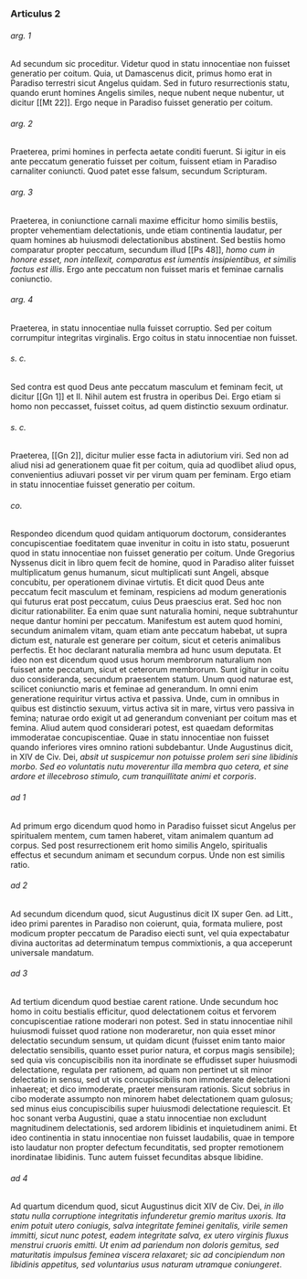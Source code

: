 ### Articulus 2

###### arg. 1
Ad secundum sic proceditur. Videtur quod in statu innocentiae non fuisset generatio per coitum. Quia, ut Damascenus dicit, primus homo erat in Paradiso terrestri sicut Angelus quidam. Sed in futuro resurrectionis statu, quando erunt homines Angelis similes, neque nubent neque nubentur, ut dicitur [[Mt 22]]. Ergo neque in Paradiso fuisset generatio per coitum.

###### arg. 2
Praeterea, primi homines in perfecta aetate conditi fuerunt. Si igitur in eis ante peccatum generatio fuisset per coitum, fuissent etiam in Paradiso carnaliter coniuncti. Quod patet esse falsum, secundum Scripturam.

###### arg. 3
Praeterea, in coniunctione carnali maxime efficitur homo similis bestiis, propter vehementiam delectationis, unde etiam continentia laudatur, per quam homines ab huiusmodi delectationibus abstinent. Sed bestiis homo comparatur propter peccatum, secundum illud [[Ps 48]], *homo cum in honore esset, non intellexit, comparatus est iumentis insipientibus, et similis factus est illis*. Ergo ante peccatum non fuisset maris et feminae carnalis coniunctio.

###### arg. 4
Praeterea, in statu innocentiae nulla fuisset corruptio. Sed per coitum corrumpitur integritas virginalis. Ergo coitus in statu innocentiae non fuisset.

###### s. c.
Sed contra est quod Deus ante peccatum masculum et feminam fecit, ut dicitur [[Gn 1]] et II. Nihil autem est frustra in operibus Dei. Ergo etiam si homo non peccasset, fuisset coitus, ad quem distinctio sexuum ordinatur.

###### s. c.
Praeterea, [[Gn 2]], dicitur mulier esse facta in adiutorium viri. Sed non ad aliud nisi ad generationem quae fit per coitum, quia ad quodlibet aliud opus, convenientius adiuvari posset vir per virum quam per feminam. Ergo etiam in statu innocentiae fuisset generatio per coitum.

###### co.
Respondeo dicendum quod quidam antiquorum doctorum, considerantes concupiscentiae foeditatem quae invenitur in coitu in isto statu, posuerunt quod in statu innocentiae non fuisset generatio per coitum. Unde Gregorius Nyssenus dicit in libro quem fecit de homine, quod in Paradiso aliter fuisset multiplicatum genus humanum, sicut multiplicati sunt Angeli, absque concubitu, per operationem divinae virtutis. Et dicit quod Deus ante peccatum fecit masculum et feminam, respiciens ad modum generationis qui futurus erat post peccatum, cuius Deus praescius erat. Sed hoc non dicitur rationabiliter. Ea enim quae sunt naturalia homini, neque subtrahuntur neque dantur homini per peccatum. Manifestum est autem quod homini, secundum animalem vitam, quam etiam ante peccatum habebat, ut supra dictum est, naturale est generare per coitum, sicut et ceteris animalibus perfectis. Et hoc declarant naturalia membra ad hunc usum deputata. Et ideo non est dicendum quod usus horum membrorum naturalium non fuisset ante peccatum, sicut et ceterorum membrorum. Sunt igitur in coitu duo consideranda, secundum praesentem statum. Unum quod naturae est, scilicet coniunctio maris et feminae ad generandum. In omni enim generatione requiritur virtus activa et passiva. Unde, cum in omnibus in quibus est distinctio sexuum, virtus activa sit in mare, virtus vero passiva in femina; naturae ordo exigit ut ad generandum conveniant per coitum mas et femina. Aliud autem quod considerari potest, est quaedam deformitas immoderatae concupiscentiae. Quae in statu innocentiae non fuisset quando inferiores vires omnino rationi subdebantur. Unde Augustinus dicit, in XIV de Civ. Dei, *absit ut suspicemur non potuisse prolem seri sine libidinis morbo. Sed eo voluntatis nutu moverentur illa membra quo cetera, et sine ardore et illecebroso stimulo, cum tranquillitate animi et corporis*.

###### ad 1
Ad primum ergo dicendum quod homo in Paradiso fuisset sicut Angelus per spiritualem mentem, cum tamen haberet, vitam animalem quantum ad corpus. Sed post resurrectionem erit homo similis Angelo, spiritualis effectus et secundum animam et secundum corpus. Unde non est similis ratio.

###### ad 2
Ad secundum dicendum quod, sicut Augustinus dicit IX super Gen. ad Litt., ideo primi parentes in Paradiso non coierunt, quia, formata muliere, post modicum propter peccatum de Paradiso eiecti sunt, vel quia expectabatur divina auctoritas ad determinatum tempus commixtionis, a qua acceperunt universale mandatum.

###### ad 3
Ad tertium dicendum quod bestiae carent ratione. Unde secundum hoc homo in coitu bestialis efficitur, quod delectationem coitus et fervorem concupiscentiae ratione moderari non potest. Sed in statu innocentiae nihil huiusmodi fuisset quod ratione non moderaretur, non quia esset minor delectatio secundum sensum, ut quidam dicunt (fuisset enim tanto maior delectatio sensibilis, quanto esset purior natura, et corpus magis sensibile); sed quia vis concupiscibilis non ita inordinate se effudisset super huiusmodi delectatione, regulata per rationem, ad quam non pertinet ut sit minor delectatio in sensu, sed ut vis concupiscibilis non immoderate delectationi inhaereat; et dico immoderate, praeter mensuram rationis. Sicut sobrius in cibo moderate assumpto non minorem habet delectationem quam gulosus; sed minus eius concupiscibilis super huiusmodi delectatione requiescit. Et hoc sonant verba Augustini, quae a statu innocentiae non excludunt magnitudinem delectationis, sed ardorem libidinis et inquietudinem animi. Et ideo continentia in statu innocentiae non fuisset laudabilis, quae in tempore isto laudatur non propter defectum fecunditatis, sed propter remotionem inordinatae libidinis. Tunc autem fuisset fecunditas absque libidine.

###### ad 4
Ad quartum dicendum quod, sicut Augustinus dicit XIV de Civ. Dei, *in illo statu nulla corruptione integritatis infunderetur gremio maritus uxoris. Ita enim potuit utero coniugis, salva integritate feminei genitalis, virile semen immitti, sicut nunc potest, eadem integritate salva, ex utero virginis fluxus menstrui cruoris emitti. Ut enim ad pariendum non doloris gemitus, sed maturitatis impulsus feminea viscera relaxaret; sic ad concipiendum non libidinis appetitus, sed voluntarius usus naturam utramque coniungeret*.

